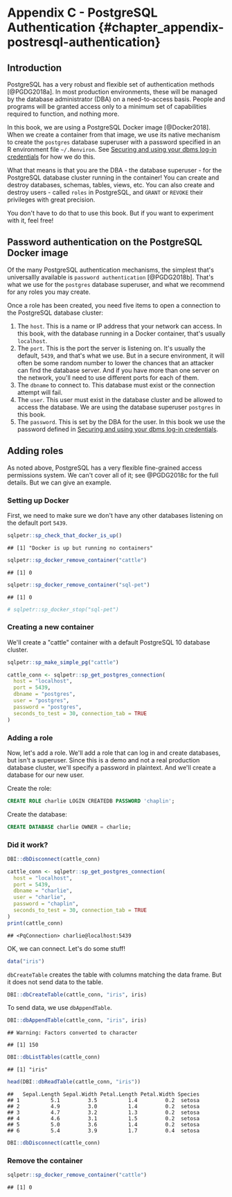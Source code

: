 # Appendix C - PostgreSQL Authentication {#chapter_appendix-postresql-authentication}

## Introduction
PostgreSQL has a very robust and flexible set of authentication methods [@PGDG2018a]. In most production environments, these will be managed by the database administrator (DBA) on a need-to-access basis. People and programs will be granted access only to a minimum set of capabilities required to function, and nothing more.

In this book, we are using a PostgreSQL Docker image [@Docker2018]. When we create a container from that image, we use its native mechanism to create the `postgres` database superuser with a password specified in an R environment file `~/.Renviron`. See [Securing and using your dbms log-in credentials](#chapter_dbms-login-credentials) for how we do this.

What that means is that you are the DBA - the database superuser - for the PostgreSQL database cluster running in the container! You can create and destroy databases, schemas, tables, views, etc. You can also create and destroy users - called `roles` in PostgreSQL, and `GRANT` or `REVOKE` their privileges with great precision.

You don't have to do that to use this book. But if you want to experiment with it, feel free!

## Password authentication on the PostgreSQL Docker image
Of the many PostgreSQL authentication mechanisms, the simplest that's universallly available is `password authentication` [@PGDG2018b]. That's what we use for the `postgres` database superuser, and what we recommend for any roles you may create.

Once a role has been created, you need five items to open a connection to the PostgreSQL database cluster:

1. The `host`. This is a name or IP address that your network can access. In this book, with the database running in a Docker container, that's usually `localhost`.
2. The `port`. This is the port the server is listening on. It's usually the default, `5439`, and that's what we use. But in a secure environment, it will often be some random number to lower the chances that an attacker can find the database server. And if you have more than one server on the network, you'll need to use different ports for each of them.
3. The `dbname` to connect to. This database must exist or the connection attempt will fail.
4. The `user`. This user must exist in the database cluster and be allowed to access the database. We are using the database superuser `postgres` in this book.
5. The `password`. This is set by the DBA for the user. In this book we use the password defined in [Securing and using your dbms log-in credentials](#chapter_dbms-login-credentials).

## Adding roles
As noted above, PostgreSQL has a very flexible fine-grained access permissions system. We can't cover all of it; see @PGDG2018c for the full details. But we can give an example.

### Setting up Docker
First, we need to make sure we don't have any other databases listening on the default port `5439`.


```r
sqlpetr::sp_check_that_docker_is_up()
```

```
## [1] "Docker is up but running no containers"
```

```r
sqlpetr::sp_docker_remove_container("cattle")
```

```
## [1] 0
```

```r
sqlpetr::sp_docker_remove_container("sql-pet")
```

```
## [1] 0
```

```r
# sqlpetr::sp_docker_stop("sql-pet")
```

### Creating a new container
We'll create a "cattle" container with a default PostgreSQL 10 database cluster.


```r
sqlpetr::sp_make_simple_pg("cattle")

cattle_conn <- sqlpetr::sp_get_postgres_connection(
  host = "localhost",
  port = 5439,
  dbname = "postgres",
  user = "postgres",
  password = "postgres",
  seconds_to_test = 30, connection_tab = TRUE
)
```

### Adding a role
Now, let's add a role. We'll add a role that can log in and create databases, but isn't a superuser. Since this is a demo and not a real production database cluster, we'll specify a password in plaintext. And we'll create a database for our new user.

Create the role:

```sql
CREATE ROLE charlie LOGIN CREATEDB PASSWORD 'chaplin';
```

Create the database:

```sql
CREATE DATABASE charlie OWNER = charlie;
```

### Did it work?

```r
DBI::dbDisconnect(cattle_conn)

cattle_conn <- sqlpetr::sp_get_postgres_connection(
  host = "localhost",
  port = 5439,
  dbname = "charlie",
  user = "charlie",
  password = "chaplin",
  seconds_to_test = 30, connection_tab = TRUE
)
print(cattle_conn)
```

```
## <PqConnection> charlie@localhost:5439
```

OK, we can connect. Let's do some stuff!

```r
data("iris")
```
`dbCreateTable` creates the table with columns matching the data frame. But it does not send data to the table.

```r
DBI::dbCreateTable(cattle_conn, "iris", iris)
```
To send data, we use `dbAppendTable`.

```r
DBI::dbAppendTable(cattle_conn, "iris", iris)
```

```
## Warning: Factors converted to character
```

```
## [1] 150
```

```r
DBI::dbListTables(cattle_conn)
```

```
## [1] "iris"
```

```r
head(DBI::dbReadTable(cattle_conn, "iris"))
```

```
##   Sepal.Length Sepal.Width Petal.Length Petal.Width Species
## 1          5.1         3.5          1.4         0.2  setosa
## 2          4.9         3.0          1.4         0.2  setosa
## 3          4.7         3.2          1.3         0.2  setosa
## 4          4.6         3.1          1.5         0.2  setosa
## 5          5.0         3.6          1.4         0.2  setosa
## 6          5.4         3.9          1.7         0.4  setosa
```

```r
DBI::dbDisconnect(cattle_conn)
```

### Remove the container

```r
sqlpetr::sp_docker_remove_container("cattle")
```

```
## [1] 0
```
